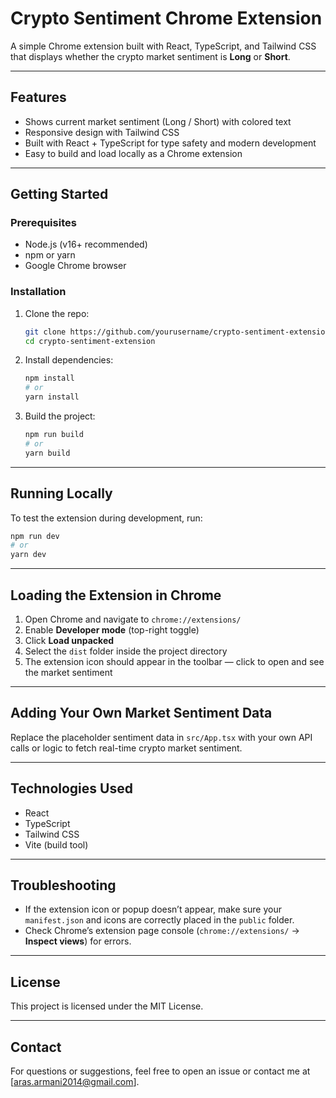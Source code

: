 
# Crypto Sentiment Chrome Extension

A simple Chrome extension built with React, TypeScript, and Tailwind CSS that displays whether the crypto market sentiment is **Long** or **Short**.

---

## Features

- Shows current market sentiment (Long / Short) with colored text
- Responsive design with Tailwind CSS
- Built with React + TypeScript for type safety and modern development
- Easy to build and load locally as a Chrome extension

---

## Getting Started

### Prerequisites

- Node.js (v16+ recommended)
- npm or yarn
- Google Chrome browser

### Installation

1. Clone the repo:

   ```bash
   git clone https://github.com/yourusername/crypto-sentiment-extension.git
   cd crypto-sentiment-extension
   ```

2. Install dependencies:

   ```bash
   npm install
   # or
   yarn install
   ```

3. Build the project:

   ```bash
   npm run build
   # or
   yarn build
   ```

---

## Running Locally

To test the extension during development, run:

```bash
npm run dev
# or
yarn dev
```

---

## Loading the Extension in Chrome

1. Open Chrome and navigate to `chrome://extensions/`
2. Enable **Developer mode** (top-right toggle)
3. Click **Load unpacked**
4. Select the `dist` folder inside the project directory
5. The extension icon should appear in the toolbar — click to open and see the market sentiment

---

## Adding Your Own Market Sentiment Data

Replace the placeholder sentiment data in `src/App.tsx` with your own API calls or logic to fetch real-time crypto market sentiment.

---

## Technologies Used

- React
- TypeScript
- Tailwind CSS
- Vite (build tool)

---

## Troubleshooting

- If the extension icon or popup doesn’t appear, make sure your `manifest.json` and icons are correctly placed in the `public` folder.
- Check Chrome’s extension page console (`chrome://extensions/` → **Inspect views**) for errors.

---

## License

This project is licensed under the MIT License.

---

## Contact

For questions or suggestions, feel free to open an issue or contact me at [aras.armani2014@gmail.com].
